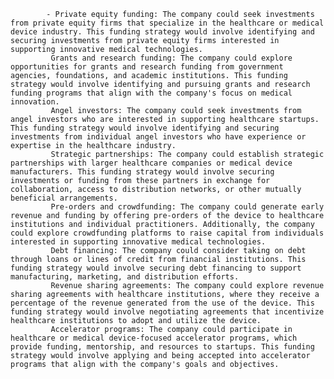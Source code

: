 			- Private equity funding: The company could seek investments from private equity firms that specialize in the healthcare or medical device industry. This funding strategy would involve identifying and securing investments from private equity firms interested in supporting innovative medical technologies.
			 Grants and research funding: The company could explore opportunities for grants and research funding from government agencies, foundations, and academic institutions. This funding strategy would involve identifying and pursuing grants and research funding programs that align with the company's focus on medical innovation.
			 Angel investors: The company could seek investments from angel investors who are interested in supporting healthcare startups. This funding strategy would involve identifying and securing investments from individual angel investors who have experience or expertise in the healthcare industry.
			 Strategic partnerships: The company could establish strategic partnerships with larger healthcare companies or medical device manufacturers. This funding strategy would involve securing investments or funding from these partners in exchange for collaboration, access to distribution networks, or other mutually beneficial arrangements.
			 Pre-orders and crowdfunding: The company could generate early revenue and funding by offering pre-orders of the device to healthcare institutions and individual practitioners. Additionally, the company could explore crowdfunding platforms to raise capital from individuals interested in supporting innovative medical technologies.
			 Debt financing: The company could consider taking on debt through loans or lines of credit from financial institutions. This funding strategy would involve securing debt financing to support manufacturing, marketing, and distribution efforts.
			 Revenue sharing agreements: The company could explore revenue sharing agreements with healthcare institutions, where they receive a percentage of the revenue generated from the use of the device. This funding strategy would involve negotiating agreements that incentivize healthcare institutions to adopt and utilize the device.
			 Accelerator programs: The company could participate in healthcare or medical device-focused accelerator programs, which provide funding, mentorship, and resources to startups. This funding strategy would involve applying and being accepted into accelerator programs that align with the company's goals and objectives.




